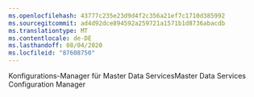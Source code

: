 ```yaml
---
ms.openlocfilehash: 43777c235e23d9d4f2c356a21ef7c1710d385992
ms.sourcegitcommit: ad4d92dce894592a259721a1571b1d8736abacdb
ms.translationtype: MT
ms.contentlocale: de-DE
ms.lasthandoff: 08/04/2020
ms.locfileid: "87608750"
---
```

<span data-ttu-id="c1191-101">Konfigurations-Manager für Master Data Services</span><span class="sxs-lookup"><span data-stu-id="c1191-101">Master Data Services Configuration Manager</span></span>
